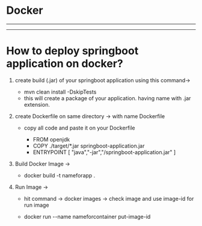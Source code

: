 # Docker

----------------------------------------------------------------------------------------------------------------------------------------------------------
----------------------------------------------------------------------------------------------------------------------------------------------------------

# How to deploy springboot application on docker?


  1) create build (.jar) of your springboot application using this command->
     
     - mvn clean install -DskipTests
      - this will create a package of your application. having name with .jar extension.

  2) create Dockerfile on same directory -> with name Dockerfile
     - copy all code and paste it on your Dockerfile
       
        - FROM openjdk
        - COPY ./target/*.jar springboot-application.jar
        - ENTRYPOINT [ "java","-jar","/springboot-application.jar" ]
        
  3) Build Docker Image ->
  
     - docker build -t nameforapp .
     
  4) Run Image ->
  
     - hit command -> docker images ->
       check image and use image-id for run image 
      
     - docker run --name nameforcontainer put-image-id
    
